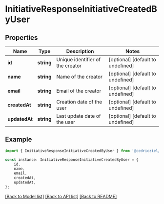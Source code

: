 # InitiativeResponseInitiativeCreatedByUser


## Properties

Name | Type | Description | Notes
------------ | ------------- | ------------- | -------------
**id** | **string** | Unique identifier of the creator | [optional] [default to undefined]
**name** | **string** | Name of the creator | [optional] [default to undefined]
**email** | **string** | Email of the creator | [optional] [default to undefined]
**createdAt** | **string** | Creation date of the user | [optional] [default to undefined]
**updatedAt** | **string** | Last update date of the user | [optional] [default to undefined]

## Example

```typescript
import { InitiativeResponseInitiativeCreatedByUser } from '@cedricziel/aha-js';

const instance: InitiativeResponseInitiativeCreatedByUser = {
    id,
    name,
    email,
    createdAt,
    updatedAt,
};
```

[[Back to Model list]](../README.md#documentation-for-models) [[Back to API list]](../README.md#documentation-for-api-endpoints) [[Back to README]](../README.md)
